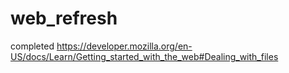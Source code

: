 # web_refresh

completed https://developer.mozilla.org/en-US/docs/Learn/Getting_started_with_the_web#Dealing_with_files
